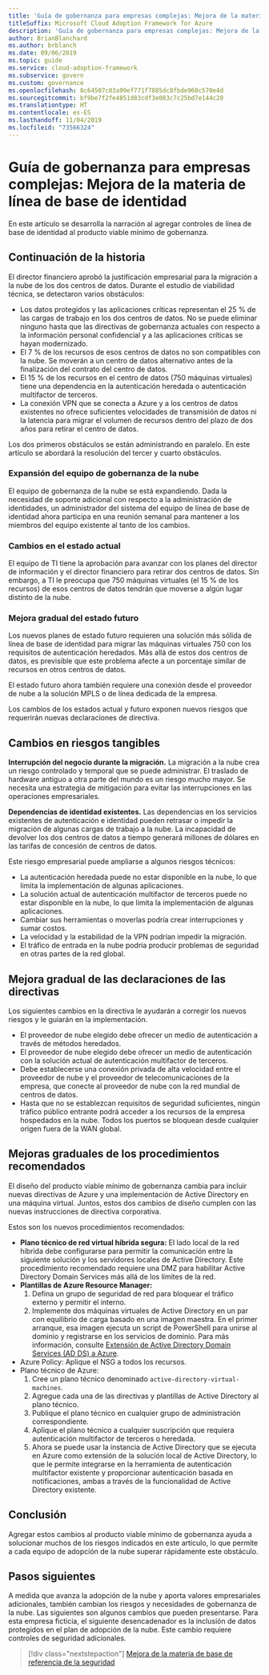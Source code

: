```yaml
---
title: 'Guía de gobernanza para empresas complejas: Mejora de la materia de línea de base de identidad'
titleSuffix: Microsoft Cloud Adoption Framework for Azure
description: 'Guía de gobernanza para empresas complejas: Mejora de la materia de línea de base de identidad'
author: BrianBlanchard
ms.author: brblanch
ms.date: 09/06/2019
ms.topic: guide
ms.service: cloud-adoption-framework
ms.subservice: govern
ms.custom: governance
ms.openlocfilehash: 8c64507c03a99ef771f7885dc8fbde960c570e4d
ms.sourcegitcommit: bf9be7f2fe4851d83cdf3e083c7c25bd7e144c20
ms.translationtype: HT
ms.contentlocale: es-ES
ms.lasthandoff: 11/04/2019
ms.locfileid: "73566324"
---
```

# <a name="governance-guide-for-complex-enterprises-improve-the-identity-baseline-discipline"></a>Guía de gobernanza para empresas complejas: Mejora de la materia de línea de base de identidad

En este artículo se desarrolla la narración al agregar controles de línea de base de identidad al producto viable mínimo de gobernanza.

## <a name="advancing-the-narrative"></a>Continuación de la historia

El director financiero aprobó la justificación empresarial para la migración a la nube de los dos centros de datos. Durante el estudio de viabilidad técnica, se detectaron varios obstáculos:

- Los datos protegidos y las aplicaciones críticas representan el 25 % de las cargas de trabajo en los dos centros de datos. No se puede eliminar ninguno hasta que las directivas de gobernanza actuales con respecto a la información personal confidencial y a las aplicaciones críticas se hayan modernizado.
- El 7 % de los recursos de esos centros de datos no son compatibles con la nube. Se moverán a un centro de datos alternativo antes de la finalización del contrato del centro de datos.
- El 15 % de los recursos en el centro de datos (750 máquinas virtuales) tiene una dependencia en la autenticación heredada o autenticación multifactor de terceros.
- La conexión VPN que se conecta a Azure y a los centros de datos existentes no ofrece suficientes velocidades de transmisión de datos ni la latencia para migrar el volumen de recursos dentro del plazo de dos años para retirar el centro de datos.

Los dos primeros obstáculos se están administrando en paralelo. En este artículo se abordará la resolución del tercer y cuarto obstáculos.

### <a name="expand-the-cloud-governance-team"></a>Expansión del equipo de gobernanza de la nube

El equipo de gobernanza de la nube se está expandiendo. Dada la necesidad de soporte adicional con respecto a la administración de identidades, un administrador del sistema del equipo de línea de base de identidad ahora participa en una reunión semanal para mantener a los miembros del equipo existente al tanto de los cambios.

### <a name="changes-in-the-current-state"></a>Cambios en el estado actual

El equipo de TI tiene la aprobación para avanzar con los planes del director de información y el director financiero para retirar dos centros de datos. Sin embargo, a TI le preocupa que 750 máquinas virtuales (el 15 % de los recursos) de esos centros de datos tendrán que moverse a algún lugar distinto de la nube.

### <a name="incrementally-improve-the-future-state"></a>Mejora gradual del estado futuro

Los nuevos planes de estado futuro requieren una solución más sólida de línea de base de identidad para migrar las máquinas virtuales 750 con los requisitos de autenticación heredados. Más allá de estos dos centros de datos, es previsible que este problema afecte a un porcentaje similar de recursos en otros centros de datos.

El estado futuro ahora también requiere una conexión desde el proveedor de nube a la solución MPLS o de línea dedicada de la empresa.

Los cambios de los estados actual y futuro exponen nuevos riesgos que requerirán nuevas declaraciones de directiva.

## <a name="changes-in-tangible-risks"></a>Cambios en riesgos tangibles

**Interrupción del negocio durante la migración.** La migración a la nube crea un riesgo controlado y temporal que se puede administrar. El traslado de hardware antiguo a otra parte del mundo es un riesgo mucho mayor. Se necesita una estrategia de mitigación para evitar las interrupciones en las operaciones empresariales.

**Dependencias de identidad existentes.** Las dependencias en los servicios existentes de autenticación e identidad pueden retrasar o impedir la migración de algunas cargas de trabajo a la nube. La incapacidad de devolver los dos centros de datos a tiempo generará millones de dólares en las tarifas de concesión de centros de datos.

Este riesgo empresarial puede ampliarse a algunos riesgos técnicos:

- La autenticación heredada puede no estar disponible en la nube, lo que limita la implementación de algunas aplicaciones.
- La solución actual de autenticación multifactor de terceros puede no estar disponible en la nube, lo que limita la implementación de algunas aplicaciones.
- Cambiar sus herramientas o moverlas podría crear interrupciones y sumar costos.
- La velocidad y la estabilidad de la VPN podrían impedir la migración.
- El tráfico de entrada en la nube podría producir problemas de seguridad en otras partes de la red global.

## <a name="incremental-improvement-of-the-policy-statements"></a>Mejora gradual de las declaraciones de las directivas

Los siguientes cambios en la directiva le ayudarán a corregir los nuevos riesgos y le guiarán en la implementación.

- El proveedor de nube elegido debe ofrecer un medio de autenticación a través de métodos heredados.
- El proveedor de nube elegido debe ofrecer un medio de autenticación con la solución actual de autenticación multifactor de terceros.
- Debe establecerse una conexión privada de alta velocidad entre el proveedor de nube y el proveedor de telecomunicaciones de la empresa, que conecte al proveedor de nube con la red mundial de centros de datos.
- Hasta que no se establezcan requisitos de seguridad suficientes, ningún tráfico público entrante podrá acceder a los recursos de la empresa hospedados en la nube. Todos los puertos se bloquean desde cualquier origen fuera de la WAN global.

## <a name="incremental-improvement-of-the-best-practices"></a>Mejoras graduales de los procedimientos recomendados

El diseño del producto viable mínimo de gobernanza cambia para incluir nuevas directivas de Azure y una implementación de Active Directory en una máquina virtual. Juntos, estos dos cambios de diseño cumplen con las nuevas instrucciones de directiva corporativa.

Estos son los nuevos procedimientos recomendados:

- **Plano técnico de red virtual híbrida segura:** El lado local de la red híbrida debe configurarse para permitir la comunicación entre la siguiente solución y los servidores locales de Active Directory. Este procedimiento recomendado requiere una DMZ para habilitar Active Directory Domain Services más allá de los límites de la red.
- **Plantillas de Azure Resource Manager:**
    1. Defina un grupo de seguridad de red para bloquear el tráfico externo y permitir el interno.
    2. Implemente dos máquinas virtuales de Active Directory en un par con equilibrio de carga basado en una imagen maestra. En el primer arranque, esa imagen ejecuta un script de PowerShell para unirse al dominio y registrarse en los servicios de dominio. Para más información, consulte [Extensión de Active Directory Domain Services (AD DS) a Azure](https://docs.microsoft.com/azure/architecture/reference-architectures/identity/adds-extend-domain).
- Azure Policy: Aplique el NSG a todos los recursos.
- Plano técnico de Azure:
    1. Cree un plano técnico denominado `active-directory-virtual-machines`.
    2. Agregue cada una de las directivas y plantillas de Active Directory al plano técnico.
    3. Publique el plano técnico en cualquier grupo de administración correspondiente.
    4. Aplique el plano técnico a cualquier suscripción que requiera autenticación multifactor de terceros o heredada.
    5. Ahora se puede usar la instancia de Active Directory que se ejecuta en Azure como extensión de la solución local de Active Directory, lo que le permite integrarse en la herramienta de autenticación multifactor existente y proporcionar autenticación basada en notificaciones, ambas a través de la funcionalidad de Active Directory existente.

## <a name="conclusion"></a>Conclusión

Agregar estos cambios al producto viable mínimo de gobernanza ayuda a solucionar muchos de los riesgos indicados en este artículo, lo que permite a cada equipo de adopción de la nube superar rápidamente este obstáculo.

## <a name="next-steps"></a>Pasos siguientes

A medida que avanza la adopción de la nube y aporta valores empresariales adicionales, también cambian los riesgos y necesidades de gobernanza de la nube. Las siguientes son algunos cambios que pueden presentarse. Para esta empresa ficticia, el siguiente desencadenador es la inclusión de datos protegidos en el plan de adopción de la nube. Este cambio requiere controles de seguridad adicionales.

> [!div class="nextstepaction"]
> [Mejora de la materia de base de referencia de la seguridad](./security-baseline-improvement.md)
